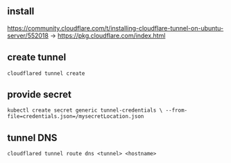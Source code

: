 ## install
https://community.cloudflare.com/t/installing-cloudflare-tunnel-on-ubuntu-server/552018 -> https://pkg.cloudflare.com/index.html

## create tunnel
`cloudflared tunnel create`

## provide secret
`kubectl create secret generic tunnel-credentials \
--from-file=credentials.json=/mysecretLocation.json`

## tunnel DNS
`cloudflared tunnel route dns <tunnel> <hostname>`

